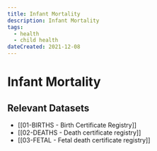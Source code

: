 ```yaml
---
title: Infant Mortality
description: Infant Mortality
tags:
  - health
  - child health
dateCreated: 2021-12-08
---
```

# Infant Mortality
## Relevant Datasets
- [[01-BIRTHS - Birth Certificate Registry]]
- [[02-DEATHS - Death certificate registry]]
- [[03-FETAL - Fetal death certificate registry]]